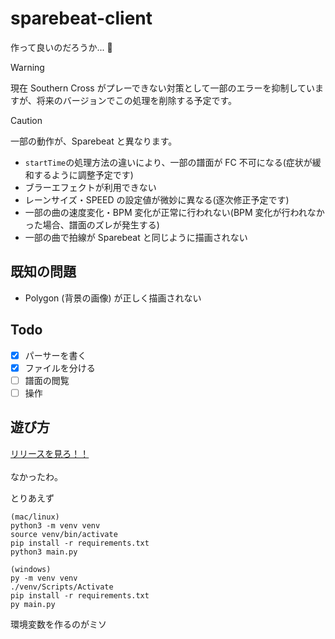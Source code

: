 # sparebeat-client

作って良いのだろうか... :thinking:

> [!WARNING]
> 現在 Southern Cross がプレーできない対策として一部のエラーを抑制していますが、将来のバージョンでこの処理を削除する予定です。

> [!CAUTION]
> 一部の動作が、Sparebeat と異なります。
>
> - `startTime`の処理方法の違いにより、一部の譜面が FC 不可になる(症状が緩和するように調整予定です)
> - ブラーエフェクトが利用できない
> - レーンサイズ・SPEED の設定値が微妙に異なる(逐次修正予定です)
> - 一部の曲の速度変化・BPM 変化が正常に行われない(BPM 変化が行われなかった場合、譜面のズレが発生する)
> - 一部の曲で拍線が Sparebeat と同じように描画されない

## 既知の問題

- Polygon (背景の画像) が正しく描画されない

## Todo

- [x] パーサーを書く
- [x] ファイルを分ける
- [ ] 譜面の閲覧
- [ ] 操作

## 遊び方

[リリースを見ろ！！](https://github.com/nennneko5787/sparebeat-client/releases)  
<br>
なかったわ。

とりあえず

```
(mac/linux)
python3 -m venv venv
source venv/bin/activate
pip install -r requirements.txt
python3 main.py

(windows)
py -m venv venv
./venv/Scripts/Activate
pip install -r requirements.txt
py main.py
```

環境変数を作るのがミソ
